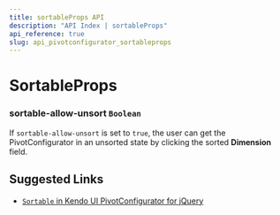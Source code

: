 ```yaml
---
title: sortableProps API
description: "API Index | sortableProps"
api_reference: true
slug: api_pivotconfigurator_sortableprops
---
```


# SortableProps

### sortable-allow-unsort `Boolean`

If `sortable-allow-unsort` is set to `true`, the user can get the PivotConfigurator in an unsorted state by clicking the sorted **Dimension** field.

## Suggested Links

* [`Sortable` in Kendo UI PivotConfigurator for jQuery](https://docs.telerik.com/kendo-ui/api/javascript/ui/pivotconfigurator/configuration/sortable)

